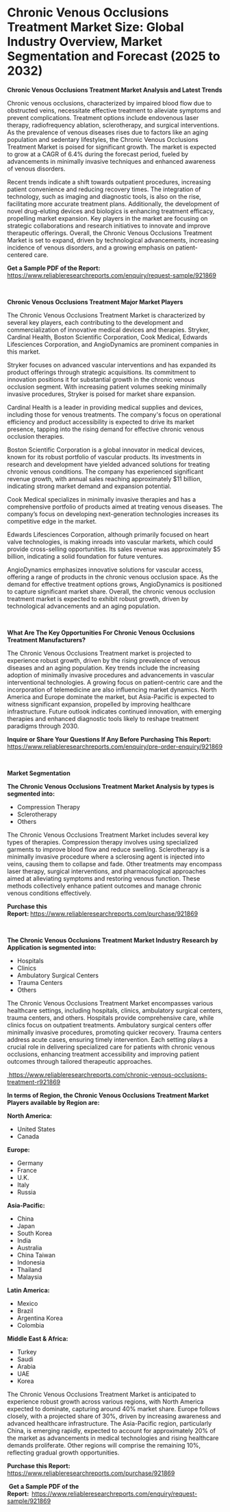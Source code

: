 <p><h1>Chronic Venous Occlusions Treatment Market Size: Global Industry Overview, Market Segmentation and Forecast (2025 to 2032)</h1></p><p><strong>Chronic Venous Occlusions Treatment Market Analysis and Latest Trends</strong></p>
<p><p>Chronic venous occlusions, characterized by impaired blood flow due to obstructed veins, necessitate effective treatment to alleviate symptoms and prevent complications. Treatment options include endovenous laser therapy, radiofrequency ablation, sclerotherapy, and surgical interventions. As the prevalence of venous diseases rises due to factors like an aging population and sedentary lifestyles, the Chronic Venous Occlusions Treatment Market is poised for significant growth. The market is expected to grow at a CAGR of 6.4% during the forecast period, fueled by advancements in minimally invasive techniques and enhanced awareness of venous disorders.</p><p>Recent trends indicate a shift towards outpatient procedures, increasing patient convenience and reducing recovery times. The integration of technology, such as imaging and diagnostic tools, is also on the rise, facilitating more accurate treatment plans. Additionally, the development of novel drug-eluting devices and biologics is enhancing treatment efficacy, propelling market expansion. Key players in the market are focusing on strategic collaborations and research initiatives to innovate and improve therapeutic offerings. Overall, the Chronic Venous Occlusions Treatment Market is set to expand, driven by technological advancements, increasing incidence of venous disorders, and a growing emphasis on patient-centered care.</p></p>
<p><strong>Get a Sample PDF of the Report:&nbsp;</strong> <a href="https://www.reliableresearchreports.com/enquiry/request-sample/921869?utm_campaign=11&utm_medium=2&utm_source=Github&utm_content=ia&utm_term=18042025&utm_id=chronic-venous-occlusions-treatment">https://www.reliableresearchreports.com/enquiry/request-sample/921869</a></p>
<p>&nbsp;</p>
<p><strong>Chronic Venous Occlusions Treatment Major Market Players</strong></p>
<p><p>The Chronic Venous Occlusions Treatment Market is characterized by several key players, each contributing to the development and commercialization of innovative medical devices and therapies. Stryker, Cardinal Health, Boston Scientific Corporation, Cook Medical, Edwards Lifesciences Corporation, and AngioDynamics are prominent companies in this market.</p><p>Stryker focuses on advanced vascular interventions and has expanded its product offerings through strategic acquisitions. Its commitment to innovation positions it for substantial growth in the chronic venous occlusion segment. With increasing patient volumes seeking minimally invasive procedures, Stryker is poised for market share expansion.</p><p>Cardinal Health is a leader in providing medical supplies and devices, including those for venous treatments. The company's focus on operational efficiency and product accessibility is expected to drive its market presence, tapping into the rising demand for effective chronic venous occlusion therapies.</p><p>Boston Scientific Corporation is a global innovator in medical devices, known for its robust portfolio of vascular products. Its investments in research and development have yielded advanced solutions for treating chronic venous conditions. The company has experienced significant revenue growth, with annual sales reaching approximately $11 billion, indicating strong market demand and expansion potential.</p><p>Cook Medical specializes in minimally invasive therapies and has a comprehensive portfolio of products aimed at treating venous diseases. The company’s focus on developing next-generation technologies increases its competitive edge in the market.</p><p>Edwards Lifesciences Corporation, although primarily focused on heart valve technologies, is making inroads into vascular markets, which could provide cross-selling opportunities. Its sales revenue was approximately $5 billion, indicating a solid foundation for future ventures.</p><p>AngioDynamics emphasizes innovative solutions for vascular access, offering a range of products in the chronic venous occlusion space. As the demand for effective treatment options grows, AngioDynamics is positioned to capture significant market share. Overall, the chronic venous occlusion treatment market is expected to exhibit robust growth, driven by technological advancements and an aging population.</p></p>
<p>&nbsp;</p>
<p><strong>What Are The Key Opportunities For Chronic Venous Occlusions Treatment Manufacturers?</strong></p>
<p><p>The Chronic Venous Occlusions Treatment market is projected to experience robust growth, driven by the rising prevalence of venous diseases and an aging population. Key trends include the increasing adoption of minimally invasive procedures and advancements in vascular interventional technologies. A growing focus on patient-centric care and the incorporation of telemedicine are also influencing market dynamics. North America and Europe dominate the market, but Asia-Pacific is expected to witness significant expansion, propelled by improving healthcare infrastructure. Future outlook indicates continued innovation, with emerging therapies and enhanced diagnostic tools likely to reshape treatment paradigms through 2030.</p></p>
<p><strong>Inquire or Share Your Questions If Any Before Purchasing This Report:</strong> <a href="https://www.reliableresearchreports.com/enquiry/pre-order-enquiry/921869?utm_campaign=11&utm_medium=2&utm_source=Github&utm_content=ia&utm_term=18042025&utm_id=chronic-venous-occlusions-treatment">https://www.reliableresearchreports.com/enquiry/pre-order-enquiry/921869</a></p>
<p>&nbsp;</p>
<p><strong>Market Segmentation</strong></p>
<p><strong>The Chronic Venous Occlusions Treatment Market Analysis by types is segmented into:</strong></p>
<p><ul><li>Compression Therapy</li><li>Sclerotherapy</li><li>Others</li></ul></p>
<p><p>The Chronic Venous Occlusions Treatment Market includes several key types of therapies. Compression therapy involves using specialized garments to improve blood flow and reduce swelling. Sclerotherapy is a minimally invasive procedure where a sclerosing agent is injected into veins, causing them to collapse and fade. Other treatments may encompass laser therapy, surgical interventions, and pharmacological approaches aimed at alleviating symptoms and restoring venous function. These methods collectively enhance patient outcomes and manage chronic venous conditions effectively.</p></p>
<p><strong>Purchase this Report:&nbsp;</strong><a href="https://www.reliableresearchreports.com/purchase/921869?utm_campaign=11&utm_medium=2&utm_source=Github&utm_content=ia&utm_term=18042025&utm_id=chronic-venous-occlusions-treatment">https://www.reliableresearchreports.com/purchase/921869</a></p>
<p>&nbsp;</p>
<p><strong>The Chronic Venous Occlusions Treatment Market Industry Research by Application is segmented into:</strong></p>
<p><ul><li>Hospitals</li><li>Clinics</li><li>Ambulatory Surgical Centers</li><li>Trauma Centers</li><li>Others</li></ul></p>
<p><p>The Chronic Venous Occlusions Treatment Market encompasses various healthcare settings, including hospitals, clinics, ambulatory surgical centers, trauma centers, and others. Hospitals provide comprehensive care, while clinics focus on outpatient treatments. Ambulatory surgical centers offer minimally invasive procedures, promoting quicker recovery. Trauma centers address acute cases, ensuring timely intervention. Each setting plays a crucial role in delivering specialized care for patients with chronic venous occlusions, enhancing treatment accessibility and improving patient outcomes through tailored therapeutic approaches.</p></p>
<p><a href="https://www.reliableresearchreports.com/chronic-venous-occlusions-treatment-r921869?utm_campaign=11&utm_medium=2&utm_source=Github&utm_content=ia&utm_term=18042025&utm_id=chronic-venous-occlusions-treatment">&nbsp;https://www.reliableresearchreports.com/chronic-venous-occlusions-treatment-r921869</a></p>
<p><strong>In terms of Region, the Chronic Venous Occlusions Treatment Market Players available by Region are:</strong></p>
<p>
    <p> <strong> North America: </strong>
        <ul>
            <li>United States</li>
            <li>Canada</li>
        </ul>
        </p> 
    <p> <strong> Europe: </strong>
        <ul>
            <li>Germany</li>
            <li>France</li>
            <li>U.K.</li>
            <li>Italy</li>
            <li>Russia</li>
        </ul>
        </p> 
    <p> <strong> Asia-Pacific: </strong>
        <ul>
            <li>China</li>
            <li>Japan</li>
            <li>South Korea</li>
            <li>India</li>
            <li>Australia</li>
            <li>China Taiwan</li>
            <li>Indonesia</li>
            <li>Thailand</li>
            <li>Malaysia</li>
        </ul>
        </p> 
    <p> <strong> Latin America: </strong>
        <ul>
            <li>Mexico</li>
            <li>Brazil</li>
            <li>Argentina Korea</li>
            <li>Colombia</li>
        </ul>
        </p> 
    <p> <strong> Middle East & Africa: </strong>
        <ul>
            <li>Turkey</li>
            <li>Saudi</li>
            <li>Arabia</li>
            <li>UAE</li>
            <li>Korea</li>
        </ul>
    </p>
    </p>
<p><p>The Chronic Venous Occlusions Treatment Market is anticipated to experience robust growth across various regions, with North America expected to dominate, capturing around 40% market share. Europe follows closely, with a projected share of 30%, driven by increasing awareness and advanced healthcare infrastructure. The Asia-Pacific region, particularly China, is emerging rapidly, expected to account for approximately 20% of the market as advancements in medical technologies and rising healthcare demands proliferate. Other regions will comprise the remaining 10%, reflecting gradual growth opportunities.</p></p>
<p><strong>Purchase this Report: </strong><a href="https://www.reliableresearchreports.com/purchase/921869?utm_campaign=11&utm_medium=2&utm_source=Github&utm_content=ia&utm_term=18042025&utm_id=chronic-venous-occlusions-treatment">https://www.reliableresearchreports.com/purchase/921869</a></p>
<p>&nbsp;<strong>Get a Sample PDF of the Report:&nbsp;&nbsp;</strong><a href="https://www.reliableresearchreports.com/enquiry/request-sample/921869?utm_campaign=11&utm_medium=2&utm_source=Github&utm_content=ia&utm_term=18042025&utm_id=chronic-venous-occlusions-treatment">https://www.reliableresearchreports.com/enquiry/request-sample/921869</a></p>
<p><strong></strong></p>
<p><p></p><p></p><p></p></p>